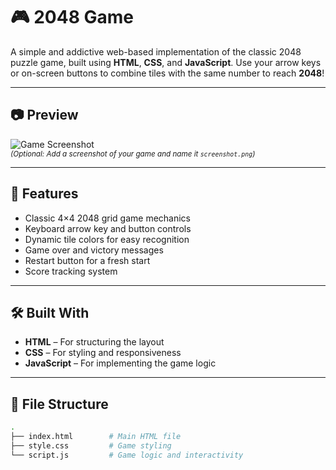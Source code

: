 # 🎮 2048 Game

A simple and addictive web-based implementation of the classic 2048 puzzle game, built using **HTML**, **CSS**, and **JavaScript**. Use your arrow keys or on-screen buttons to combine tiles with the same number to reach **2048**!

---

## 📷 Preview

![Game Screenshot](screenshot.png)  
<sub>*(Optional: Add a screenshot of your game and name it `screenshot.png`)*</sub>

---

## 🚀 Features

- Classic 4×4 2048 grid game mechanics
- Keyboard arrow key and button controls
- Dynamic tile colors for easy recognition
- Game over and victory messages
- Restart button for a fresh start
- Score tracking system

---

## 🛠️ Built With

- **HTML** – For structuring the layout  
- **CSS** – For styling and responsiveness  
- **JavaScript** – For implementing the game logic

---

## 📂 File Structure

```bash
.      
├── index.html        # Main HTML file
├── style.css         # Game styling
└── script.js         # Game logic and interactivity
